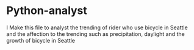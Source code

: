# Python-analyst
I Make this file to analyst the trending of rider who use bicycle in Seattle and the affection to the trending 
such as precipitation, daylight and the growth of bicycle in Seattle
